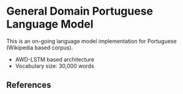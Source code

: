 # General Domain Portuguese Language Model

This is an on-going language model implementation for Portuguese (Wikipedia based corpus).  

- AWD-LSTM based architecture
- Vocabulary size: 30,000 words

## References

